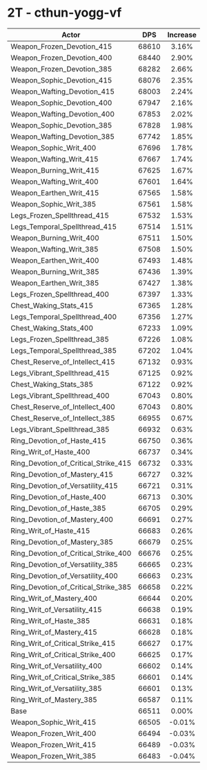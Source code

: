 # 2T - cthun-yogg-vf
| Actor | DPS | Increase |
|---|:---:|:---:|
|Weapon_Frozen_Devotion_415|68610|3.16%|
|Weapon_Frozen_Devotion_400|68440|2.90%|
|Weapon_Frozen_Devotion_385|68282|2.66%|
|Weapon_Sophic_Devotion_415|68076|2.35%|
|Weapon_Wafting_Devotion_415|68003|2.24%|
|Weapon_Sophic_Devotion_400|67947|2.16%|
|Weapon_Wafting_Devotion_400|67853|2.02%|
|Weapon_Sophic_Devotion_385|67828|1.98%|
|Weapon_Wafting_Devotion_385|67742|1.85%|
|Weapon_Sophic_Writ_400|67696|1.78%|
|Weapon_Wafting_Writ_415|67667|1.74%|
|Weapon_Burning_Writ_415|67625|1.67%|
|Weapon_Wafting_Writ_400|67601|1.64%|
|Weapon_Earthen_Writ_415|67565|1.58%|
|Weapon_Sophic_Writ_385|67561|1.58%|
|Legs_Frozen_Spellthread_415|67532|1.53%|
|Legs_Temporal_Spellthread_415|67514|1.51%|
|Weapon_Burning_Writ_400|67511|1.50%|
|Weapon_Wafting_Writ_385|67508|1.50%|
|Weapon_Earthen_Writ_400|67493|1.48%|
|Weapon_Burning_Writ_385|67436|1.39%|
|Weapon_Earthen_Writ_385|67427|1.38%|
|Legs_Frozen_Spellthread_400|67397|1.33%|
|Chest_Waking_Stats_415|67365|1.28%|
|Legs_Temporal_Spellthread_400|67356|1.27%|
|Chest_Waking_Stats_400|67233|1.09%|
|Legs_Frozen_Spellthread_385|67226|1.08%|
|Legs_Temporal_Spellthread_385|67202|1.04%|
|Chest_Reserve_of_Intellect_415|67132|0.93%|
|Legs_Vibrant_Spellthread_415|67125|0.92%|
|Chest_Waking_Stats_385|67122|0.92%|
|Legs_Vibrant_Spellthread_400|67043|0.80%|
|Chest_Reserve_of_Intellect_400|67043|0.80%|
|Chest_Reserve_of_Intellect_385|66955|0.67%|
|Legs_Vibrant_Spellthread_385|66932|0.63%|
|Ring_Devotion_of_Haste_415|66750|0.36%|
|Ring_Writ_of_Haste_400|66737|0.34%|
|Ring_Devotion_of_Critical_Strike_415|66732|0.33%|
|Ring_Devotion_of_Mastery_415|66727|0.32%|
|Ring_Devotion_of_Versatility_415|66721|0.31%|
|Ring_Devotion_of_Haste_400|66713|0.30%|
|Ring_Devotion_of_Haste_385|66705|0.29%|
|Ring_Devotion_of_Mastery_400|66691|0.27%|
|Ring_Writ_of_Haste_415|66683|0.26%|
|Ring_Devotion_of_Mastery_385|66679|0.25%|
|Ring_Devotion_of_Critical_Strike_400|66676|0.25%|
|Ring_Devotion_of_Versatility_385|66665|0.23%|
|Ring_Devotion_of_Versatility_400|66663|0.23%|
|Ring_Devotion_of_Critical_Strike_385|66658|0.22%|
|Ring_Writ_of_Mastery_400|66644|0.20%|
|Ring_Writ_of_Versatility_415|66638|0.19%|
|Ring_Writ_of_Haste_385|66631|0.18%|
|Ring_Writ_of_Mastery_415|66628|0.18%|
|Ring_Writ_of_Critical_Strike_415|66627|0.17%|
|Ring_Writ_of_Critical_Strike_400|66625|0.17%|
|Ring_Writ_of_Versatility_400|66602|0.14%|
|Ring_Writ_of_Critical_Strike_385|66601|0.14%|
|Ring_Writ_of_Versatility_385|66601|0.13%|
|Ring_Writ_of_Mastery_385|66587|0.11%|
|Base|66511|0.00%|
|Weapon_Sophic_Writ_415|66505|-0.01%|
|Weapon_Frozen_Writ_400|66494|-0.03%|
|Weapon_Frozen_Writ_415|66489|-0.03%|
|Weapon_Frozen_Writ_385|66483|-0.04%|
